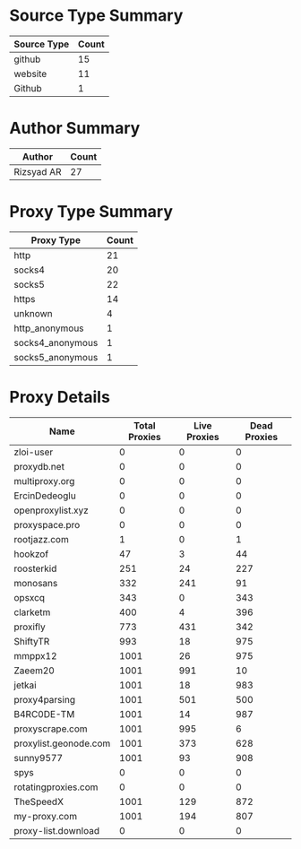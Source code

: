 # Source Type Summary

| Source Type | Count |
|-------------|-------|
| github | 15 |
| website | 11 |
| Github | 1 |


# Author Summary

| Author | Count |
|--------|-------|
| Rizsyad AR | 27 |


# Proxy Type Summary

| Proxy Type | Count |
|------------|-------|
| http | 21 |
| socks4 | 20 |
| socks5 | 22 |
| https | 14 |
| unknown | 4 |
| http_anonymous | 1 |
| socks4_anonymous | 1 |
| socks5_anonymous | 1 |


# Proxy Details

| Name | Total Proxies | Live Proxies | Dead Proxies |
|------|---------------|--------------|---------------|
| zloi-user | 0 | 0 | 0 |
| proxydb.net | 0 | 0 | 0 |
| multiproxy.org | 0 | 0 | 0 |
| ErcinDedeoglu | 0 | 0 | 0 |
| openproxylist.xyz | 0 | 0 | 0 |
| proxyspace.pro | 0 | 0 | 0 |
| rootjazz.com | 1 | 0 | 1 |
| hookzof | 47 | 3 | 44 |
| roosterkid | 251 | 24 | 227 |
| monosans | 332 | 241 | 91 |
| opsxcq | 343 | 0 | 343 |
| clarketm | 400 | 4 | 396 |
| proxifly | 773 | 431 | 342 |
| ShiftyTR | 993 | 18 | 975 |
| mmppx12 | 1001 | 26 | 975 |
| Zaeem20 | 1001 | 991 | 10 |
| jetkai | 1001 | 18 | 983 |
| proxy4parsing | 1001 | 501 | 500 |
| B4RC0DE-TM | 1001 | 14 | 987 |
| proxyscrape.com | 1001 | 995 | 6 |
| proxylist.geonode.com | 1001 | 373 | 628 |
| sunny9577 | 1001 | 93 | 908 |
| spys | 0 | 0 | 0 |
| rotatingproxies.com | 0 | 0 | 0 |
| TheSpeedX | 1001 | 129 | 872 |
| my-proxy.com | 1001 | 194 | 807 |
| proxy-list.download | 0 | 0 | 0 |
